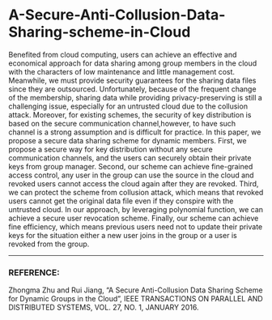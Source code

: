 # A-Secure-Anti-Collusion-Data-Sharing-scheme-in-Cloud

Benefited from cloud computing, users can achieve an effective and economical approach for data sharing among group members in the cloud with the characters of low maintenance and little management cost. Meanwhile, we must provide security guarantees for the sharing data files since they are outsourced. Unfortunately, because of the frequent change of the membership, sharing data while providing privacy-preserving is still a challenging issue, especially for an untrusted cloud due to the collusion attack. Moreover, for existing schemes, the security of key distribution is based on the secure communication channel,however, to have such channel is a strong assumption and is difficult for practice.
In this paper, we propose a secure data sharing scheme for dynamic members. First, we propose a secure way for key distribution without any secure communication channels, and the users can securely obtain their private keys from group manager. Second, our scheme can achieve fine-grained access control, any user in the group can use the source in the cloud and revoked users cannot access the cloud again after they are revoked. Third, we can protect the scheme from collusion attack, which means that revoked users cannot get the original data file even if they conspire with the untrusted cloud. In our approach, by leveraging polynomial function, we can achieve a secure user revocation scheme. Finally, our
scheme can achieve fine efficiency, which means previous users need not to update their private keys for the situation either a new user joins in the group or a user is
revoked from the group.

---

### REFERENCE:
Zhongma Zhu and Rui Jiang, “A Secure Anti-Collusion Data Sharing Scheme for Dynamic Groups in the Cloud”, IEEE TRANSACTIONS ON PARALLEL AND DISTRIBUTED SYSTEMS, VOL. 27, NO. 1, JANUARY 2016.
